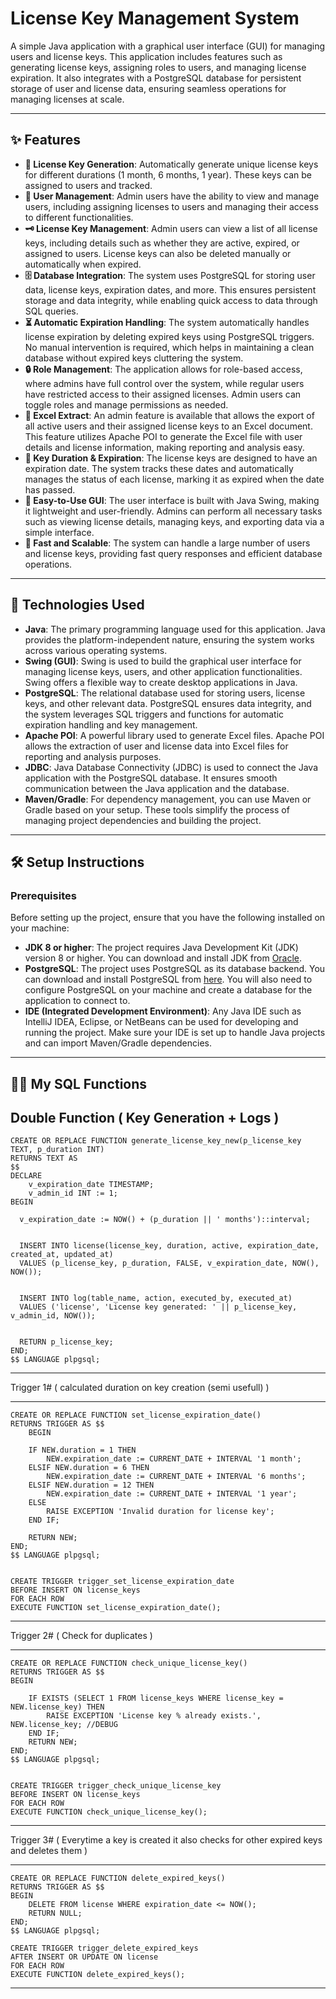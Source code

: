 # License Key Management System

A simple Java application with a graphical user interface (GUI) for managing users and license keys. This application includes features such as generating license keys, assigning roles to users, and managing license expiration. It also integrates with a PostgreSQL database for persistent storage of user and license data, ensuring seamless operations for managing licenses at scale.

---

## ✨ Features

- **🔑 License Key Generation**: Automatically generate unique license keys for different durations (1 month, 6 months, 1 year). These keys can be assigned to users and tracked.
- **👥 User Management**: Admin users have the ability to view and manage users, including assigning licenses to users and managing their access to different functionalities.
- **🗝️ License Key Management**: Admin users can view a list of all license keys, including details such as whether they are active, expired, or assigned to users. License keys can also be deleted manually or automatically when expired.
- **🗄️ Database Integration**: The system uses PostgreSQL for storing user data, license keys, expiration dates, and more. This ensures persistent storage and data integrity, while enabling quick access to data through SQL queries.
- **⏳ Automatic Expiration Handling**: The system automatically handles license expiration by deleting expired keys using PostgreSQL triggers. No manual intervention is required, which helps in maintaining a clean database without expired keys cluttering the system.
- **🔒 Role Management**: The application allows for role-based access, where admins have full control over the system, while regular users have restricted access to their assigned licenses. Admin users can toggle roles and manage permissions as needed.
- **📗 Excel Extract**: An admin feature is available that allows the export of all active users and their assigned license keys to an Excel document. This feature utilizes Apache POI to generate the Excel file with user details and license information, making reporting and analysis easy.
- **📅 Key Duration & Expiration**: The license keys are designed to have an expiration date. The system tracks these dates and automatically manages the status of each license, marking it as expired when the date has passed.
- **🔧 Easy-to-Use GUI**: The user interface is built with Java Swing, making it lightweight and user-friendly. Admins can perform all necessary tasks such as viewing license details, managing keys, and exporting data via a simple interface.
- **🚀 Fast and Scalable**: The system can handle a large number of users and license keys, providing fast query responses and efficient database operations.

---

## 🤖 Technologies Used

- **Java**: The primary programming language used for this application. Java provides the platform-independent nature, ensuring the system works across various operating systems.
- **Swing (GUI)**: Swing is used to build the graphical user interface for managing license keys, users, and other application functionalities. Swing offers a flexible way to create desktop applications in Java.
- **PostgreSQL**: The relational database used for storing users, license keys, and other relevant data. PostgreSQL ensures data integrity, and the system leverages SQL triggers and functions for automatic expiration handling and key management.
- **Apache POI**: A powerful library used to generate Excel files. Apache POI allows the extraction of user and license data into Excel files for reporting and analysis purposes.
- **JDBC**: Java Database Connectivity (JDBC) is used to connect the Java application with the PostgreSQL database. It ensures smooth communication between the Java application and the database.
- **Maven/Gradle**: For dependency management, you can use Maven or Gradle based on your setup. These tools simplify the process of managing project dependencies and building the project.

---

## 🛠️ Setup Instructions

### Prerequisites

Before setting up the project, ensure that you have the following installed on your machine:

- **JDK 8 or higher**: The project requires Java Development Kit (JDK) version 8 or higher. You can download and install JDK from [Oracle](https://www.oracle.com/java/technologies/javase-downloads.html).
- **PostgreSQL**: The project uses PostgreSQL as its database backend. You can download and install PostgreSQL from [here](https://www.postgresql.org/download/). You will also need to configure PostgreSQL on your machine and create a database for the application to connect to.
- **IDE (Integrated Development Environment)**: Any Java IDE such as IntelliJ IDEA, Eclipse, or NetBeans can be used for developing and running the project. Make sure your IDE is set up to handle Java projects and can import Maven/Gradle dependencies.

---

## 🤷‍♂️ My SQL Functions

Double Function ( Key Generation + Logs )
---
    CREATE OR REPLACE FUNCTION generate_license_key_new(p_license_key TEXT, p_duration INT)
    RETURNS TEXT AS
    $$
    DECLARE
        v_expiration_date TIMESTAMP;
        v_admin_id INT := 1;  
    BEGIN
     
      v_expiration_date := NOW() + (p_duration || ' months')::interval;
  
      
      INSERT INTO license(license_key, duration, active, expiration_date, created_at, updated_at)
      VALUES (p_license_key, p_duration, FALSE, v_expiration_date, NOW(), NOW());
  
      
      INSERT INTO log(table_name, action, executed_by, executed_at)
      VALUES ('license', 'License key generated: ' || p_license_key, v_admin_id, NOW());
  
      
      RETURN p_license_key;
    END;
    $$ LANGUAGE plpgsql;
---

Trigger 1# ( calculated duration on key creation (semi usefull) )

---
    CREATE OR REPLACE FUNCTION set_license_expiration_date()
    RETURNS TRIGGER AS $$
        BEGIN
      
        IF NEW.duration = 1 THEN
            NEW.expiration_date := CURRENT_DATE + INTERVAL '1 month';
        ELSIF NEW.duration = 6 THEN
            NEW.expiration_date := CURRENT_DATE + INTERVAL '6 months';
        ELSIF NEW.duration = 12 THEN
            NEW.expiration_date := CURRENT_DATE + INTERVAL '1 year';
        ELSE
            RAISE EXCEPTION 'Invalid duration for license key';
        END IF;
        
        RETURN NEW;
    END;
    $$ LANGUAGE plpgsql;
    
    
    CREATE TRIGGER trigger_set_license_expiration_date
    BEFORE INSERT ON license_keys
    FOR EACH ROW
    EXECUTE FUNCTION set_license_expiration_date();
---

Trigger 2# ( Check for duplicates )

---

    CREATE OR REPLACE FUNCTION check_unique_license_key() 
    RETURNS TRIGGER AS $$
    BEGIN
        
        IF EXISTS (SELECT 1 FROM license_keys WHERE license_key = NEW.license_key) THEN
            RAISE EXCEPTION 'License key % already exists.', NEW.license_key; //DEBUG
        END IF;
        RETURN NEW;
    END;
    $$ LANGUAGE plpgsql;
    
    
    CREATE TRIGGER trigger_check_unique_license_key
    BEFORE INSERT ON license_keys
    FOR EACH ROW
    EXECUTE FUNCTION check_unique_license_key();
---

Trigger 3# ( Everytime a key is created it also checks for other expired keys and deletes them  )

---
    CREATE OR REPLACE FUNCTION delete_expired_keys() 
    RETURNS TRIGGER AS $$
    BEGIN
        DELETE FROM license WHERE expiration_date <= NOW();
        RETURN NULL;
    END;
    $$ LANGUAGE plpgsql;
    
    CREATE TRIGGER trigger_delete_expired_keys
    AFTER INSERT OR UPDATE ON license
    FOR EACH ROW
    EXECUTE FUNCTION delete_expired_keys();
---


